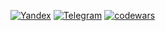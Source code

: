 
[![Yandex](https://img.shields.io/badge/-pavel@ivanov928.ru-F9DB60?style=flat-square&logo=Yandex&logoColor=FF3333)](mailto:pavel@ivanov928.ru)
[![Telegram](https://img.shields.io/badge/Telegram-blue?style=flat-square&logo=Telegram)](https://t.me/splinter928)
[![codewars](https://www.codewars.com/users/splinter928/badges/small)](https://www.codewars.com/users/splinter928) 

<!-- ![Top Langs](https://github-readme-stats.vercel.app/api/top-langs/?username=Splinter928&layout=compact&theme=buefy) -->



